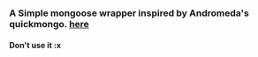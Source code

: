 ### A Simple mongoose wrapper inspired by Andromeda's quickmongo. [here](https://npmjs.com/package/quickmongo)

#### Don't use it :x
